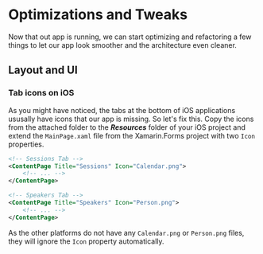 # Optimizations and Tweaks
Now that out app is running, we can start optimizing and refactoring a few things to let our app look smoother and the architecture even cleaner.

## Layout and UI
### Tab icons on iOS
As you might have noticed, the tabs at the bottom of iOS applications ususally have icons that our app is missing. So let's fix this. Copy the icons from the attached folder to the ***Resources*** folder of your iOS project and extend the `MainPage.xaml` file from the Xamarin.Forms project with two `Icon` properties.

```xml
<!-- Sessions Tab -->
<ContentPage Title="Sessions" Icon="Calendar.png">
    <!-- ... -->
</ContentPage>

<!-- Speakers Tab -->
<ContentPage Title="Speakers" Icon="Person.png">
    <!-- ... -->
</ContentPage>
```

As the other platforms do not have any `Calendar.png` or `Person.png` files, they will ignore the `Icon` property automatically.
